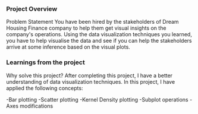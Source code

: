 ### Project Overview

 Problem Statement
You have been hired by the stakeholders of Dream Housing Finance company to help them get visual insights on the company's operations. Using the data visualization techniques you learned, you have to help visualise the data and see if you can help the stakeholders arrive at some inference based on the visual plots.


### Learnings from the project

 Why solve this project?
After completing this project, I have a better understanding of data visualization techniques. In this project, I have applied the following concepts:

-Bar plotting
-Scatter plotting
-Kernel Density plotting
-Subplot operations
-Axes modifications


